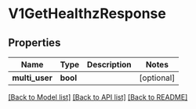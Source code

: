 # V1GetHealthzResponse

## Properties
Name | Type | Description | Notes
------------ | ------------- | ------------- | -------------
**multi_user** | **bool** |  | [optional] 

[[Back to Model list]](../README.md#documentation-for-models) [[Back to API list]](../README.md#documentation-for-api-endpoints) [[Back to README]](../README.md)


